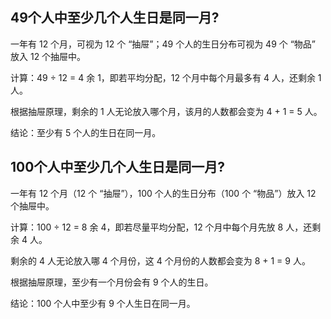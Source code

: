 ## 49个人中至少几个人生日是同一月?

一年有 12 个月，可视为 12 个 “抽屉”；49 个人的生日分布可视为 49 个 “物品” 放入 12 个抽屉中。

计算：49 ÷ 12 = 4 余 1，即若平均分配，12 个月中每个月最多有 4 人，还剩余 1 人。

根据抽屉原理，剩余的 1 人无论放入哪个月，该月的人数都会变为 4 + 1 = 5 人。

结论：至少有 5 个人的生日在同一月。

## 100个人中至少几个人生日是同一月?

一年有 12 个月（12 个 “抽屉”），100 个人的生日分布（100 个 “物品”）放入 12 个抽屉中。

计算：100 ÷ 12 = 8 余 4，即若尽量平均分配，12 个月中每个月先放 8 人，还剩余 4 人。

剩余的 4 人无论放入哪 4 个月份，这 4 个月份的人数都会变为 8 + 1 = 9 人。

根据抽屉原理，至少有一个月份会有 9 个人的生日。

结论：100 个人中至少有 9 个人生日在同一月。